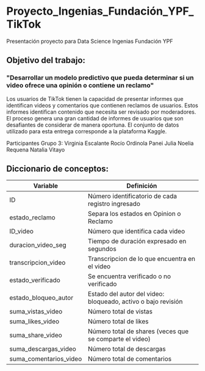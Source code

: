 # Proyecto_Ingenias_Fundación_YPF_TikTok
Presentación proyecto para Data Science Ingenias Fundación YPF
## Objetivo del trabajo: 
### "Desarrollar un modelo predictivo que pueda determinar si un video ofrece una opinión o contiene un reclamo"
Los usuarios de TikTok tienen la capacidad de presentar informes que identifican videos y comentarios que contienen reclamos de usuarios. Estos informes identifican contenido que necesita ser revisado por moderadores. El proceso genera una gran cantidad de informes de usuarios que son desafiantes de considerar de manera oportuna.
El conjunto de datos utilizado para esta entrega corresponde a la plataforma Kaggle. 

Participantes Grupo 3:
Virginia Escalante
Rocío Ordinola
Panei Julia
Noelia Requena
Natalia Vitayo

## Diccionario de conceptos: 

| Variable | Definición |
| --------- | --------- |
|ID | Número identificatorio de cada registro ingresado |
| estado_reclamo | Separa los estados en Opinion o Reclamo |
| ID_video | Número que identifica cada video |
| duracion_video_seg | Tiempo de duración expresado en segundos |
| transcripcion_video | Transcripcion de lo que encuentra en el video |
| estado_verificado | Se encuentra verificado o no verificado |
| estado_bloqueo_autor | Estado del autor del video: bloqueado, activo o bajo revisión |
| suma_vistas_video | Número total de vistas |
| suma_likes_video | Número total de likes |
| suma_share_video | Número total de shares (veces que se comparte el video) |
| suma_descargas_video | Número total de descargas |
| suma_comentarios_video | Número total de comentarios |

